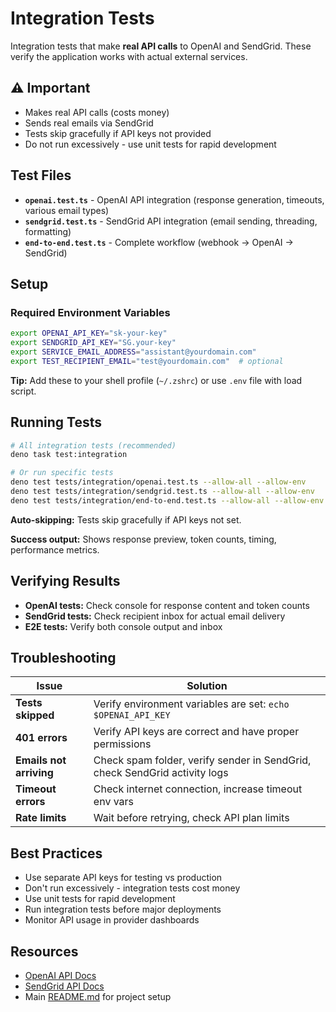 # Integration Tests

Integration tests that make **real API calls** to OpenAI and SendGrid. These verify the application works with actual external services.

## ⚠️ Important

- Makes real API calls (costs money)
- Sends real emails via SendGrid
- Tests skip gracefully if API keys not provided
- Do not run excessively - use unit tests for rapid development

## Test Files

- **`openai.test.ts`** - OpenAI API integration (response generation, timeouts, various email types)
- **`sendgrid.test.ts`** - SendGrid API integration (email sending, threading, formatting)
- **`end-to-end.test.ts`** - Complete workflow (webhook → OpenAI → SendGrid)

## Setup

### Required Environment Variables

```bash
export OPENAI_API_KEY="sk-your-key"
export SENDGRID_API_KEY="SG.your-key"
export SERVICE_EMAIL_ADDRESS="assistant@yourdomain.com"
export TEST_RECIPIENT_EMAIL="test@yourdomain.com"  # optional
```

**Tip:** Add these to your shell profile (`~/.zshrc`) or use `.env` file with load script.

## Running Tests

```bash
# All integration tests (recommended)
deno task test:integration

# Or run specific tests
deno test tests/integration/openai.test.ts --allow-all --allow-env
deno test tests/integration/sendgrid.test.ts --allow-all --allow-env
deno test tests/integration/end-to-end.test.ts --allow-all --allow-env
```

**Auto-skipping:** Tests skip gracefully if API keys not set.

**Success output:** Shows response preview, token counts, timing, performance metrics.

## Verifying Results

- **OpenAI tests:** Check console for response content and token counts
- **SendGrid tests:** Check recipient inbox for actual email delivery
- **E2E tests:** Verify both console output and inbox

## Troubleshooting

| Issue | Solution |
|-------|----------|
| **Tests skipped** | Verify environment variables are set: `echo $OPENAI_API_KEY` |
| **401 errors** | Verify API keys are correct and have proper permissions |
| **Emails not arriving** | Check spam folder, verify sender in SendGrid, check SendGrid activity logs |
| **Timeout errors** | Check internet connection, increase timeout env vars |
| **Rate limits** | Wait before retrying, check API plan limits |

## Best Practices

- Use separate API keys for testing vs production
- Don't run excessively - integration tests cost money
- Use unit tests for rapid development
- Run integration tests before major deployments
- Monitor API usage in provider dashboards

## Resources

- [OpenAI API Docs](https://platform.openai.com/docs)
- [SendGrid API Docs](https://docs.sendgrid.com/)
- Main [README.md](../../README.md) for project setup

